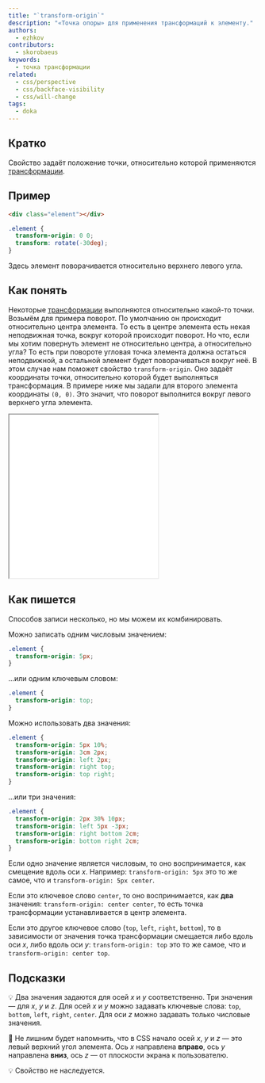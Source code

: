 ```yaml
---
title: "`transform-origin`"
description: "«Точка опоры» для применения трансформаций к элементу."
authors:
  - ezhkov
contributors:
  - skorobaeus
keywords:
  - точка трансформации
related:
  - css/perspective
  - css/backface-visibility
  - css/will-change
tags:
  - doka
---
```


## Кратко

Свойство задаёт положение точки, относительно которой применяются [трансформации](/css/transform/).

## Пример

```html
<div class="element"></div>
```

```css
.element {
  transform-origin: 0 0;
  transform: rotate(-30deg);
}
```

Здесь элемент поворачивается относительно верхнего левого угла.

## Как понять

Некоторые [трансформации](/css/transform/) выполняются относительно какой-то точки. Возьмём для примера поворот. По умолчанию он происходит относительно центра элемента. То есть в центре элемента есть некая неподвижная точка, вокруг которой происходит поворот. Но что, если мы хотим повернуть элемент не относительно центра, а относительно угла? То есть при повороте угловая точка элемента должна остаться неподвижной, а остальной элемент будет поворачиваться вокруг неё. В этом случае нам поможет свойство `transform-origin`. Оно задаёт координаты точки, относительно которой будет выполняться трансформация. В примере ниже мы задали для второго элемента координаты `(0, 0)`. Это значит, что поворот выполнится вокруг левого верхнего угла элемента.

<iframe title="Точка трансформации" src="demos/transform-point/" height="330"></iframe>

## Как пишется

Способов записи несколько, но мы можем их комбинировать.

Можно записать одним числовым значением:

```css
.element {
  transform-origin: 5px;
}
```

...или одним ключевым словом:

```css
.element {
  transform-origin: top;
}
```

Можно использовать два значения:

```css
.element {
  transform-origin: 5px 10%;
  transform-origin: 3cm 2px;
  transform-origin: left 2px;
  transform-origin: right top;
  transform-origin: top right;
}
```

...или три значения:

```css
.element {
  transform-origin: 2px 30% 10px;
  transform-origin: left 5px -3px;
  transform-origin: right bottom 2cm;
  transform-origin: bottom right 2cm;
}
```

Если одно значение является числовым, то оно воспринимается, как смещение вдоль оси _x_. Например: `transform-origin: 5px` это то же самое, что и `transform-origin: 5px center`.

Если это ключевое слово `center`, то оно воспринимается, как **два** значения: `transform-origin: center center`, то есть точка трансформации устанавливается в центр элемента.

Если это другое ключевое слово (`top`, `left`, `right`, `bottom`), то в зависимости от значения точка трансформации смещается либо вдоль оси _x_, либо вдоль оси _y_: `transform-origin: top` это то же самое, что и `transform-origin: center top`.

## Подсказки

💡 Два значения задаются для осей _x_ и _y_ соответственно. Три значения — для _x_, _y_ и _z_. Для осей _x_ и _y_ можно задавать ключевые слова: `top`, `bottom`, `left`, `right`, `center`. Для оси _z_ можно задавать только числовые значения.

<aside>

🔔 Не лишним будет напомнить, что в CSS начало осей _x_, _y_ и _z_ — это левый верхний угол элемента. Ось _x_ направлена **вправо**, ось _y_ направлена **вниз**, ось _z_ — от плоскости экрана к пользователю.

</aside>

💡 Свойство не наследуется.
